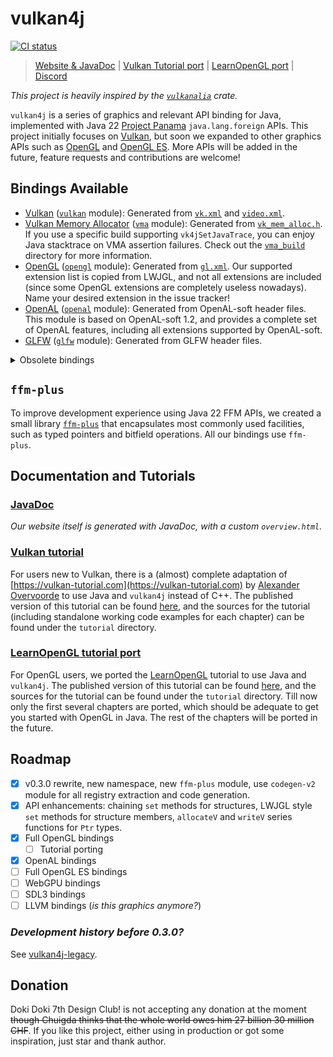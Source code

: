 # vulkan4j

[![CI status](https://github.com/chuigda/vulkan4j/actions/workflows/ci.yml/badge.svg?branch=master)](https://github.com/chuigda/vulkan4j/actions/workflows/ci.yml)

> [Website & JavaDoc](https://vulkan4j.doki7.club) | [Vulkan Tutorial port](https://vulkan4j.doki7.club/tutorial/en/) | [LearnOpenGL port](https://vulkan4j.doki7.club/learnopengl/en/) | [Discord](https://discord.gg/UsmRvrt4gg)

*This project is heavily inspired by the [`vulkanalia`](https://github.com/KyleMayes/vulkanalia) crate.*

`vulkan4j` is a series of graphics and relevant API binding for Java, implemented with Java 22 [Project Panama](https://openjdk.org/projects/panama/) `java.lang.foreign` APIs. This project initially focuses on [Vulkan](https://www.vulkan.org/), but soon we expanded to other graphics APIs such as [OpenGL](https://www.opengl.org/) and [OpenGL ES](https://www.khronos.org/opengles/). More APIs will be added in the future, feature requests and contributions are welcome!

## Bindings Available

- [Vulkan](https://www.khronos.org/vulkan/) ([`vulkan`](https://github.com/chuigda/vulkan4j/tree/master/vulkan) module): Generated from [`vk.xml`](https://github.com/KhronosGroup/Vulkan-Docs/blob/main/xml/vk.xml) and [`video.xml`](https://github.com/KhronosGroup/Vulkan-Docs/blob/main/xml/video.xml).
- [Vulkan Memory Allocator](https://github.com/GPUOpen-LibrariesAndSDKs/VulkanMemoryAllocator) ([`vma`](https://github.com/chuigda/vulkan4j/tree/master/vma) module): Generated from [`vk_mem_alloc.h`](https://github.com/GPUOpen-LibrariesAndSDKs/VulkanMemoryAllocator/blob/master/include/vk_mem_alloc.h). If you use a specific build supporting `vk4jSetJavaTrace`, you can enjoy Java stacktrace on VMA assertion failures. Check out the [`vma_build`](https://github.com/chuigda/vulkan4j/tree/master/vma/vma_build) directory for more information.
- [OpenGL](https://www.opengl.org/) ([`opengl`](https://github.com/chuigda/vulkan4j/tree/master/opengl) module): Generated from [`gl.xml`](https://github.com/KhronosGroup/OpenGL-Registry/blob/main/xml/gl.xml). Our supported extension list is copied from LWJGL, and not all extensions are included (since some OpenGL extensions are completely useless nowadays). Name your desired extension in the issue tracker!
- [OpenAL](https://www.openal.org/) ([`openal`](https://github.com/chuigda/vulkan4j/tree/master/openal) module): Generated from OpenAL-soft header files. This module is based on OpenAL-soft 1.2, and provides a complete set of OpenAL features, including all extensions supported by OpenAL-soft.
- [GLFW](https://www.glfw.org/) ([`glfw`](https://github.com/chuigda/vulkan4j/tree/master/glfw) module): Generated from GLFW header files.

<details>
<summary>Obsolete bindings</summary>

- [OpenGL ES 2.0](https://www.khronos.org/opengles/)([`gles2`](https://github.com/chuigda/vulkan4j/tree/master/gles2) module): Also generated from `gl.xml`. This module only provides most fundamental OpenGL ES 2.0 features, and does not include any extensions. This package was here for the Chuigda's own use initially. This package will still get maintained since Chuigda wants.

</details>

## `ffm-plus`

To improve development experience using Java 22 FFM APIs, we created a small library [`ffm-plus`](https://github.com/chuigda/vulkan4j/tree/master/ffm-plus) that encapsulates most commonly used facilities, such as typed pointers and bitfield operations. All our bindings use `ffm-plus`.

## Documentation and Tutorials

### [JavaDoc](https://vulkan4j.doki7.club/)

*Our website itself is generated with JavaDoc, with a custom `overview.html`.*

### [Vulkan tutorial](https://vulkan4j.doki7.club/tutorial/en/)
For users new to Vulkan, there is a (almost) complete adaptation of [https://vulkan-tutorial.com](https://vulkan-tutorial.com) by [Alexander Overvoorde](https://github.com/Overv) to use Java and `vulkan4j` instead of C++. The published version of this tutorial can be found [here](https://vulkan4j.doki7.club/tutorial/en/), and the sources for the tutorial (including standalone working code examples for each chapter) can be found under the `tutorial` directory.

### [LearnOpenGL tutorial port](https://vulkan4j.doki7.club/learnopengl/en/)
For OpenGL users, we ported the [LearnOpenGL](https://learnopengl.com) tutorial to use Java and `vulkan4j`. The published version of this tutorial can be found [here](https://vulkan4j.doki7.club/learnopengl/en/), and the sources for the tutorial can be found under the `tutorial` directory. Till now only the first several chapters are ported, which should be adequate to get you started with OpenGL in Java. The rest of the chapters will be ported in the future.

## Roadmap
- [x] v0.3.0 rewrite, new namespace, new `ffm-plus` module, use `codegen-v2` module for all registry extraction and code generation.
- [x] API enhancements: chaining `set` methods for structures, LWJGL style `set` methods for structure members, `allocateV` and `writeV` series functions for `Ptr` types.
- [x] Full OpenGL bindings
  - [ ] Tutorial porting
- [x] OpenAL bindings
- [ ] Full OpenGL ES bindings
- [ ] WebGPU bindings
- [ ] SDL3 bindings
- [ ] LLVM bindings (*is this graphics anymore?*)

### *Development history before 0.3.0?*

See [vulkan4j-legacy](https://github.com/CousinZe/vulkan4j-legacy).

## Donation

Doki Doki 7th Design Club! is not accepting any donation at the moment <del>though Chuigda thinks that the whole world owes him 27 billion 30 million CHF</del>. If you like this project, either using in production or got some inspiration, just star and thank author.
